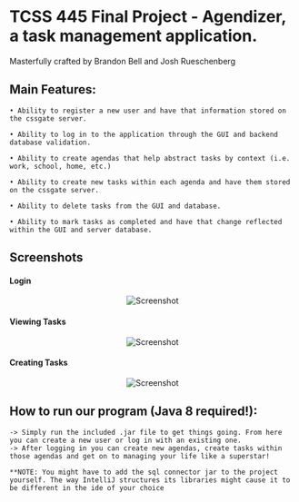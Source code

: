 # TCSS 445 Final Project - Agendizer, a task management application. 

Masterfully crafted by Brandon Bell and Josh Rueschenberg


## Main Features:
	• Ability to register a new user and have that information stored on the cssgate server.

	• Ability to log in to the application through the GUI and backend database validation.

	• Ability to create agendas that help abstract tasks by context (i.e. work, school, home, etc.)

	• Ability to create new tasks within each agenda and have them stored on the cssgate server.

	• Ability to delete tasks from the GUI and database.

	• Ability to mark tasks as completed and have that change reflected within the GUI and server database.

## Screenshots
#### Login
<p align="center">
  <img src="http://i.imgur.com/Bkah4za.png" alt="Screenshot"/>
</p>

#### Viewing Tasks
<p align="center">
  <img src="http://i.imgur.com/I3lTYpt.png" alt="Screenshot"/>
</p>

#### Creating Tasks

<p align="center">
  <img src="http://i.imgur.com/xknG3yl.png" alt="Screenshot"/>
</p>

## How to run our program (Java 8 required!):
	-> Simply run the included .jar file to get things going. From here you can create a new user or log in with an existing one. 
	-> After logging in you can create new agendas, create tasks within those agendas and get on to managing your life like a superstar!
	
	**NOTE: You might have to add the sql connector jar to the project yourself. The way IntelliJ structures its libraries might cause it to be different in the ide of your choice
	
